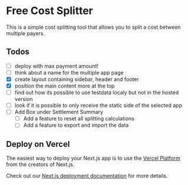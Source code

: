 # Free Cost Splitter

This is a simple cost splitting tool that allows you to split a cost between multiple payers.

## Todos

- [ ] deploy with max payment amount!
- [ ] think about a name for the multiple app page
- [x] create layout containing sidebar, header and footer
- [x] position the main content more at the top
- [ ] find out how its possible to use testdata localy but not in the hosted version
- [ ] look if it is possible to only receive the static side of the selected app
- [ ] Add Box under Settlement Summary
  - [ ] Add a feature to reset all splitting calculations
  - [ ] Add a feature to export and import the data

## Deploy on Vercel

The easiest way to deploy your Next.js app is to use the [Vercel Platform](https://vercel.com/new?utm_medium=default-template&filter=next.js&utm_source=create-next-app&utm_campaign=create-next-app-readme) from the creators of Next.js.

Check out our [Next.js deployment documentation](https://nextjs.org/docs/app/building-your-application/deploying) for more details.
